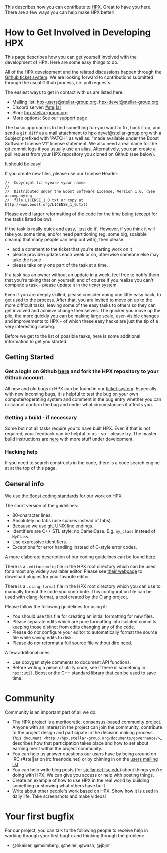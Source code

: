 <!-- Copyright (c) 2014-2024 Hartmut Kaiser                                       -->
<!--                                                                              -->
<!-- SPDX-License-Identifier: BSL-1.0                                             -->
<!-- Distributed under the Boost Software License, Version 1.0. (See accompanying -->
<!-- file LICENSE_1_0.txt or copy at http://www.boost.org/LICENSE_1_0.txt)        -->

This describes how you can contribute to [HPX](https://github.com/STEllAR-GROUP/hpx).
Great to have you here. There are a few ways you can help make HPX better!

# How to Get Involved in Developing HPX

This page describes how you can get yourself involved with the development of
HPX. Here are some easy things to do.

All of the HPX development and the related discussions happen through the
[Github ticket system](https://github.com/STEllAR-GROUP/hpx/issues). We are
looking forward to contributions submitted through the usual Github process,
i.e. pull requests.

The easiest ways to get in contact with us are listed here:

* Mailing list:    [hpx-users@stellar-group.org](email:hpx-users@stellar-group.org), [hpx-devel@stellar-group.org](email:hpx-devel@stellar-group.org)
* Discord server:  [#ste||ar](https://discord.gg/Tn9QuzVjvy)
* Blog:            [hpx.stellar-group.org](hpx.stellar-group.org)
* More options:    See our [support page](https://github.com/STEllAR-GROUP/hpx/blob/master/.github/SUPPORT.md)

The basic approach is to find something fun you want to fix, hack it up, and
send a `git diff` as a mail attachment to [hpx-devel@stellar-group.org](email:hpx-devel@stellar-group.org)
with a Subject prefixed with 'PATCH', as well as: "made available under the Boost
Software License V1" license statement. We also need a real name for the git
commit logs if you usually use an alias. Alternatively, you can create a pull
request from your HPX repository you cloned on Github (see below).

It should be easy!

If you create new files, please use our License Header:

    //  Copyright (c) <year> <your name>
    //
    //  Distributed under the Boost Software License, Version 1.0. (See accompanying
    //  file LICENSE_1_0.txt or copy at http://www.boost.org/LICENSE_1_0.txt)

Please avoid larger reformatting of the code for the time being (except for the
tasks listed below).

If the task is really quick and easy, 'just do it'. However, if you think it
will take you some time, and/or need partitioning (eg. some big, scalable
cleanup that many people can help out with), then please:

* add a comment to the ticket that you're starting work on it
* please provide updates each week or so, otherwise someone else may take the issue
* please take only one part of the task at a time.

If a task has an owner without an update in a week, feel free to notify them
that you're taking that on yourself, and of course if you realize you can't
complete a task - please update it in the
[ticket system](https://github.com/STEllAR-GROUP/hpx/issues).

Even if you are deeply skilled, please consider doing one little easy hack, to
get used to the process. After that, you are invited to move on up to the more
difficult tasks, leaving some of the easy tasks to others so they can get
involved and achieve change themselves. The quicker you move up the pile, the
more quickly you can be making large scale, user-visible changes and
improvements to HPX - of which these easy hacks are just the tip of a very
interesting iceberg.

Before we get to the list of possible tasks, here is some additional
information to get you started.

## Getting Started

### Get a login on Github [here](https://github.com/) and fork the HPX repository to your Github account.

All new and old bugs in HPX can be found in our
[ticket system](https://github.com/STEllAR-GROUP/hpx/issues). Especially with
new incoming bugs, it is helpful to test the bug on your own computer/operating
system and comment in the bug entry whether you can or cannot confirm the bug
and under what circumstances it affects you.

### Getting a build - if necessary

Some but not all tasks require you to have built HPX. Even if that is not
required, your feedback can be helpful to us - so - please try. The master
build instructions are [here](https://stellar-group.github.io/hpx/docs/sphinx/branches/master/html/quickstart.html)
with more stuff under development.

### Hacking help

If you need to search constructs in the code, there is a code search engine at
at the top of this page.

## General info

We use the [Boost coding standards](http://www.boost.org/development/requirements.html#Guidelines)
for our work on HPX

The short version of the guidelines:

* 80-character lines.
* Absolutely no tabs (use spaces instead of tabs).
* Because we use git, UNIX line endings.
* Identifiers are C++ STL style: no CamelCase. E.g. `my_class` instead of `MyClass`.
* Use expressive identifiers.
* Exceptions for error handling instead of C-style error codes.

A more elaborate description of our coding guidelines can be found
[here](https://github.com/STEllAR-GROUP/hpx/wiki/HPX-Source-Code-Structure-and-Coding-Standards).

There is a `.editorconfig` file in the HPX root directory which can be used
for almost any widely available editor. Please see
[their webpage](http://editorconfig.org) to download plugins for your favorite
editor.

There is a `.clang-format` file in the HPX root directory which you can use to
manually format the code you contribute. This configuration file can be used
with [clang-format](https://clang.llvm.org/docs/ClangFormat.html), a tool created
by the [Clang](https://clang.llvm.org/) project.

Please follow the following guidelines for using it:

* You should use this file for creating an initial formatting for new files.
* Please separate edits which are pure formatting into isolated commits
  keeping those distinct from edits changing any of the code.
* Please do _not_ configure your editor to automatically format the source
  file while saving edits to disk.
* Please do _not_ reformat a full source file without dire need.

A few additional ones:

* Use doxygen style comments to document API functions.
* Before writing a piece of utility code, see if there is something in
  `hpx::util`, Boost or the C++ standard library that can be used to save time.

# Community

Community is an important part of all we do.

* The HPX project is a meritocratic, consensus-based community project. Anyone
  with an interest in the project can join the community, contribute to the
  project design and participate in the decision making process.
  `This document <http://hpx.stellar-group.org/documents/governance/>`_ describes
  how that participation takes place and how to set about earning merit within
  the project community.
* You can help us answer questions our users have by being around on IRC
  (#ste||ar on irc.freenode.net) or by chiming in on the
  [users mailing list](email:hpx-users@stellar.cct.lsu.edu)
* You can help write blog posts (for [stellar.cct.lsu.edu](stellar.cct.lsu.edu))
  about things you're doing with HPX. We can give you access or help with
  posting things.
* Create an example of how to use HPX in the real world by building something
  or showing what others have built.
* Write about other people's work based on HPX. Show how it is used in daily
  life. Take screenshots and make videos!


# Your first bugfix

For our project, you can talk to the following people to receive help in
working through your first bugfix and thinking through the problem:

* @hkaiser, @msimberg, @heller, @wash, @jbjnr


